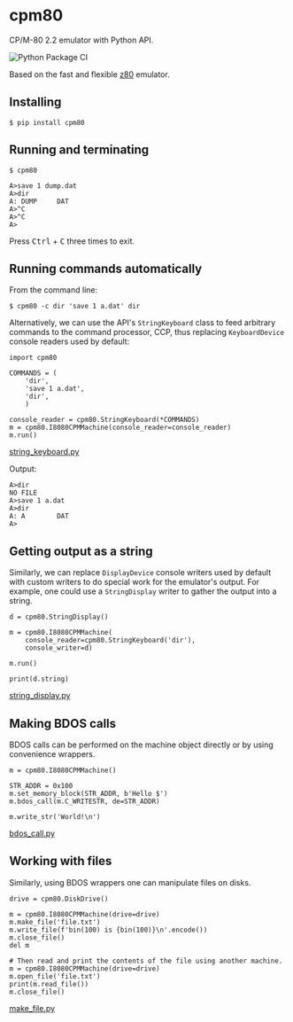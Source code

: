 # cpm80
CP/M-80 2.2 emulator with Python API.

![Python Package CI](https://github.com/kosarev/cpm80/actions/workflows/python-package.yml/badge.svg?cache-control=no-cache)


Based on the fast and flexible [z80](https://github.com/kosarev/z80) emulator.


## Installing

```shell
$ pip install cpm80
```


## Running and terminating

```
$ cpm80

A>save 1 dump.dat
A>dir
A: DUMP     DAT
A>^C
A>^C
A>
```

Press <kbd>Ctrl</kbd> + <kbd>C</kbd> three times to exit.


## Running commands automatically

From the command line:

```shell
$ cpm80 -c dir 'save 1 a.dat' dir
```

Alternatively, we can use the API's `StringKeyboard` class to
feed arbitrary commands to the command processor, CCP, thus
replacing `KeyboardDevice` console readers used by default:

```python3
import cpm80

COMMANDS = (
    'dir',
    'save 1 a.dat',
    'dir',
    )

console_reader = cpm80.StringKeyboard(*COMMANDS)
m = cpm80.I8080CPMMachine(console_reader=console_reader)
m.run()
```
[string_keyboard.py](https://github.com/kosarev/cpm80/blob/master/examples/string_keyboard.py)

Output:
```
A>dir
NO FILE
A>save 1 a.dat
A>dir
A: A        DAT
A>
```

## Getting output as a string

Similarly, we can replace `DisplayDevice` console writers used by
default with custom writers to do special work for the emulator's
output.
For example, one could use a `StringDisplay` writer to gather the
output into a string.

```python3
d = cpm80.StringDisplay()

m = cpm80.I8080CPMMachine(
    console_reader=cpm80.StringKeyboard('dir'),
    console_writer=d)

m.run()

print(d.string)
```
[string_display.py](https://github.com/kosarev/cpm80/blob/master/examples/string_display.py)


## Making BDOS calls

BDOS calls can be performed on the machine object directly or by
using convenience wrappers.

```python3
m = cpm80.I8080CPMMachine()

STR_ADDR = 0x100
m.set_memory_block(STR_ADDR, b'Hello $')
m.bdos_call(m.C_WRITESTR, de=STR_ADDR)

m.write_str('World!\n')
```
[bdos_call.py](https://github.com/kosarev/cpm80/blob/master/examples/bdos_call.py)


## Working with files

Similarly, using BDOS wrappers one can manipulate files on disks.

```python3
drive = cpm80.DiskDrive()

m = cpm80.I8080CPMMachine(drive=drive)
m.make_file('file.txt')
m.write_file(f'bin(100) is {bin(100)}\n'.encode())
m.close_file()
del m

# Then read and print the contents of the file using another machine.
m = cpm80.I8080CPMMachine(drive=drive)
m.open_file('file.txt')
print(m.read_file())
m.close_file()
```
[make_file.py](https://github.com/kosarev/cpm80/blob/master/examples/make_file.py)
